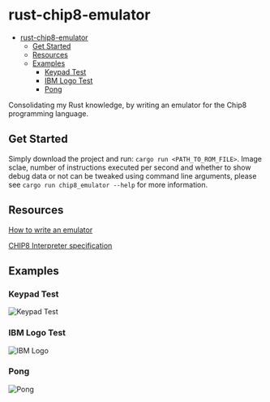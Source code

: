 # rust-chip8-emulator

- [rust-chip8-emulator](#rust-chip8-emulator)
  * [Get Started](#get-started)
  * [Resources](#resources)
  * [Examples](#examples)
    + [Keypad Test](#keypad-test)
    + [IBM Logo Test](#ibm-logo-test)
    + [Pong](#pong)
 
Consolidating my Rust knowledge, by writing an emulator for the Chip8 programming language.

## Get Started
Simply download the project and run: `cargo run <PATH_TO_ROM_FILE>`. Image sclae, number of instructions executed per second and whether to show debug data or not can be tweaked using command line arguments, please see `cargo run chip8_emulator --help` for more information.

## Resources 

[How to write an emulator](https://multigesture.net/articles/how-to-write-an-emulator-chip-8-interpreter/)

[CHIP8 Interpreter specification](http://devernay.free.fr/hacks/chip8/C8TECH10.HTM)

## Examples

### Keypad Test
![Keypad Test](https://i.postimg.cc/2j0j4cSS/Screenshot-2022-06-09-at-18-32-13.png)

### IBM Logo Test
![IBM Logo](https://i.postimg.cc/Hkyp1T4r/Screenshot-2022-06-09-at-18-32-29.png)

### Pong
![Pong](https://i.postimg.cc/pdMP23qq/Screenshot-2022-06-09-at-18-32-47.png)

